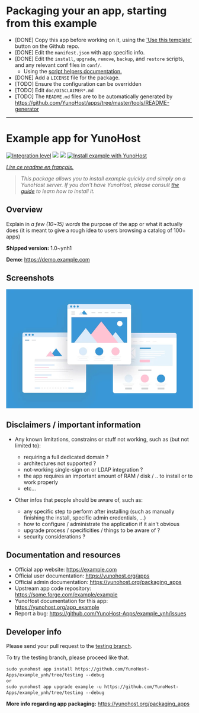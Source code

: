 # Packaging your an app, starting from this example

- [DONE] Copy this app before working on it, using the ['Use this template'](https://github.com/YunoHost/example_ynh/generate) button on the Github repo.
- [DONE] Edit the `manifest.json` with app specific info.
- [DONE] Edit the `install`, `upgrade`, `remove`, `backup`, and `restore` scripts, and any relevant conf files in `conf/`.
  - Using the [script helpers documentation.](https://yunohost.org/packaging_apps_helpers)
- [DONE] Add a `LICENSE` file for the package.
- [TODO] Ensure the configuration can be overridden
- [TODO] Edit `doc/DISCLAIMER*.md`
- [TODO] The `README.md` files are to be automatically generated by https://github.com/YunoHost/apps/tree/master/tools/README-generator

---

<!--
N.B.: This README was automatically generated by https://github.com/YunoHost/apps/tree/master/tools/README-generator
It shall NOT be edited by hand.
-->

# Example app for YunoHost

[![Integration level](https://dash.yunohost.org/integration/example.svg)](https://dash.yunohost.org/appci/app/example) ![](https://ci-apps.yunohost.org/ci/badges/example.status.svg) ![](https://ci-apps.yunohost.org/ci/badges/example.maintain.svg)
[![Install example with YunoHost](https://install-app.yunohost.org/install-with-yunohost.svg)](https://install-app.yunohost.org/?app=example)

_[Lire ce readme en français.](./README_fr.md)_

> _This package allows you to install example quickly and simply on a YunoHost server.
> If you don't have YunoHost, please consult [the guide](https://yunohost.org/#/install) to learn how to install it._

## Overview

Explain in _a few (10~15) words_ the purpose of the app or what it actually does (it is meant to give a rough idea to users browsing a catalog of 100+ apps)

**Shipped version:** 1.0~ynh1

**Demo:** https://demo.example.com

## Screenshots

![](./doc/screenshots/example.jpg)

## Disclaimers / important information

- Any known limitations, constrains or stuff not working, such as (but not limited to):

  - requiring a full dedicated domain ?
  - architectures not supported ?
  - not-working single-sign on or LDAP integration ?
  - the app requires an important amount of RAM / disk / .. to install or to work properly
  - etc...

- Other infos that people should be aware of, such as:
  - any specific step to perform after installing (such as manually finishing the install, specific admin credentials, ...)
  - how to configure / administrate the application if it ain't obvious
  - upgrade process / specificities / things to be aware of ?
  - security considerations ?

## Documentation and resources

- Official app website: https://example.com
- Official user documentation: https://yunohost.org/apps
- Official admin documentation: https://yunohost.org/packaging_apps
- Upstream app code repository: https://some.forge.com/example/example
- YunoHost documentation for this app: https://yunohost.org/app_example
- Report a bug: https://github.com/YunoHost-Apps/example_ynh/issues

## Developer info

Please send your pull request to the [testing branch](https://github.com/YunoHost-Apps/example_ynh/tree/testing).

To try the testing branch, please proceed like that.

```
sudo yunohost app install https://github.com/YunoHost-Apps/example_ynh/tree/testing --debug
or
sudo yunohost app upgrade example -u https://github.com/YunoHost-Apps/example_ynh/tree/testing --debug
```

**More info regarding app packaging:** https://yunohost.org/packaging_apps

